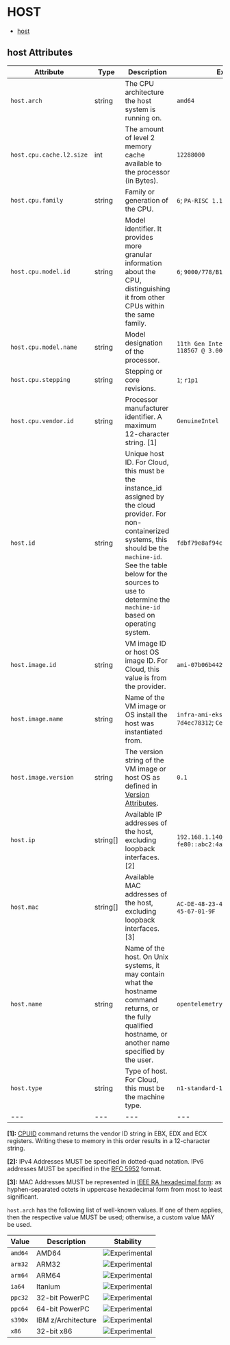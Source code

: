 
<!--- Hugo front matter used to generate the website version of this page:
--->

# HOST

- [host](#host)


## host Attributes

| Attribute  | Type | Description  | Examples  | Stability |
|---|---|---|---|---|
| `host.arch` | string | The CPU architecture the host system is running on.  | `amd64` | ![Experimental](https://img.shields.io/badge/-experimental-blue) |
| `host.cpu.cache.l2.size` | int | The amount of level 2 memory cache available to the processor (in Bytes).  | `12288000` | ![Experimental](https://img.shields.io/badge/-experimental-blue) |
| `host.cpu.family` | string | Family or generation of the CPU.  | `6`; `PA-RISC 1.1e` | ![Experimental](https://img.shields.io/badge/-experimental-blue) |
| `host.cpu.model.id` | string | Model identifier. It provides more granular information about the CPU, distinguishing it from other CPUs within the same family.  | `6`; `9000/778/B180L` | ![Experimental](https://img.shields.io/badge/-experimental-blue) |
| `host.cpu.model.name` | string | Model designation of the processor.  | `11th Gen Intel(R) Core(TM) i7-1185G7 @ 3.00GHz` | ![Experimental](https://img.shields.io/badge/-experimental-blue) |
| `host.cpu.stepping` | string | Stepping or core revisions.  | `1`; `r1p1` | ![Experimental](https://img.shields.io/badge/-experimental-blue) |
| `host.cpu.vendor.id` | string | Processor manufacturer identifier. A maximum 12-character string. [1] | `GenuineIntel` | ![Experimental](https://img.shields.io/badge/-experimental-blue) |
| `host.id` | string | Unique host ID. For Cloud, this must be the instance_id assigned by the cloud provider. For non-containerized systems, this should be the `machine-id`. See the table below for the sources to use to determine the `machine-id` based on operating system.  | `fdbf79e8af94cb7f9e8df36789187052` | ![Experimental](https://img.shields.io/badge/-experimental-blue) |
| `host.image.id` | string | VM image ID or host OS image ID. For Cloud, this value is from the provider.  | `ami-07b06b442921831e5` | ![Experimental](https://img.shields.io/badge/-experimental-blue) |
| `host.image.name` | string | Name of the VM image or OS install the host was instantiated from.  | `infra-ami-eks-worker-node-7d4ec78312`; `CentOS-8-x86_64-1905` | ![Experimental](https://img.shields.io/badge/-experimental-blue) |
| `host.image.version` | string | The version string of the VM image or host OS as defined in [Version Attributes](/docs/resource/README.md#version-attributes).  | `0.1` | ![Experimental](https://img.shields.io/badge/-experimental-blue) |
| `host.ip` | string[] | Available IP addresses of the host, excluding loopback interfaces. [2] | `192.168.1.140`; `fe80::abc2:4a28:737a:609e` | ![Experimental](https://img.shields.io/badge/-experimental-blue) |
| `host.mac` | string[] | Available MAC addresses of the host, excluding loopback interfaces. [3] | `AC-DE-48-23-45-67`; `AC-DE-48-23-45-67-01-9F` | ![Experimental](https://img.shields.io/badge/-experimental-blue) |
| `host.name` | string | Name of the host. On Unix systems, it may contain what the hostname command returns, or the fully qualified hostname, or another name specified by the user.  | `opentelemetry-test` | ![Experimental](https://img.shields.io/badge/-experimental-blue) |
| `host.type` | string | Type of host. For Cloud, this must be the machine type.  | `n1-standard-1` | ![Experimental](https://img.shields.io/badge/-experimental-blue) |
|---|---|---|---|---|

**[1]:** [CPUID](https://wiki.osdev.org/CPUID) command returns the vendor ID string in EBX, EDX and ECX registers. Writing these to memory in this order results in a 12-character string.

**[2]:** IPv4 Addresses MUST be specified in dotted-quad notation. IPv6 addresses MUST be specified in the [RFC 5952](https://www.rfc-editor.org/rfc/rfc5952.html) format.

**[3]:** MAC Addresses MUST be represented in [IEEE RA hexadecimal form](https://standards.ieee.org/wp-content/uploads/import/documents/tutorials/eui.pdf): as hyphen-separated octets in uppercase hexadecimal form from most to least significant.


`host.arch` has the following list of well-known values. If one of them applies, then the respective value MUST be used; otherwise, a custom value MAY be used.

| Value  | Description | Stability |
|---|---|---|
| `amd64` | AMD64 | ![Experimental](https://img.shields.io/badge/-experimental-blue) |
| `arm32` | ARM32 | ![Experimental](https://img.shields.io/badge/-experimental-blue) |
| `arm64` | ARM64 | ![Experimental](https://img.shields.io/badge/-experimental-blue) |
| `ia64` | Itanium | ![Experimental](https://img.shields.io/badge/-experimental-blue) |
| `ppc32` | 32-bit PowerPC | ![Experimental](https://img.shields.io/badge/-experimental-blue) |
| `ppc64` | 64-bit PowerPC | ![Experimental](https://img.shields.io/badge/-experimental-blue) |
| `s390x` | IBM z/Architecture | ![Experimental](https://img.shields.io/badge/-experimental-blue) |
| `x86` | 32-bit x86 | ![Experimental](https://img.shields.io/badge/-experimental-blue) |

